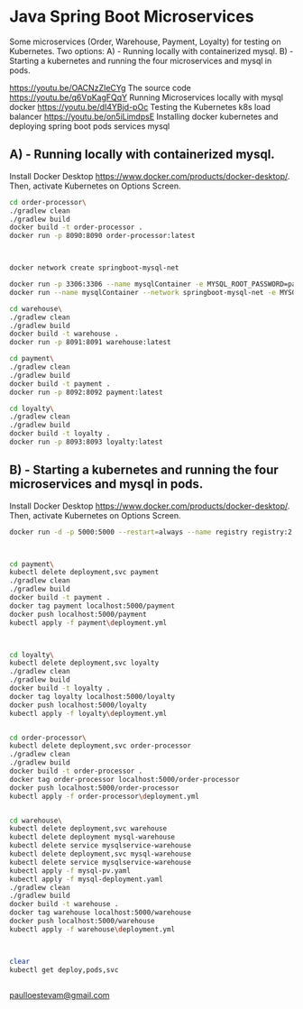 # Java Spring Boot Microservices

Some microservices (Order, Warehouse, Payment, Loyalty) for testing on Kubernetes.
Two options: 
A) - Running locally with containerized mysql.
B) - Starting a kubernetes and running the four microservices and mysql in pods.


https://youtu.be/OACNzZIeCYg The source code
https://youtu.be/q6VpKagFQqY Running Microservices locally with mysql docker
https://youtu.be/dI4YBjd-pOc Testing the Kubernetes k8s load balancer
https://youtu.be/on5iLimdpsE Installing docker kubernetes and deploying spring boot pods services mysql


## A) - Running locally with containerized mysql.

Install Docker Desktop https://www.docker.com/products/docker-desktop/.  Then, activate Kubernetes on Options Screen.

```bash
cd order-processor\
./gradlew clean
./gradlew build
docker build -t order-processor .   
docker run -p 8090:8090 order-processor:latest



docker network create springboot-mysql-net

docker run -p 3306:3306 --name mysqlContainer -e MYSQL_ROOT_PASSWORD=password -e MYSQL_DATABASE=myDB-warehouse -d mysql:5.7
docker run --name mysqlContainer --network springboot-mysql-net -e MYSQL_ROOT_PASSWORD=password -e MYSQL_DATABASE=myDB-warehouse -d mysql:5.7

cd warehouse\
./gradlew clean
./gradlew build
docker build -t warehouse .   
docker run -p 8091:8091 warehouse:latest

cd payment\
./gradlew clean
./gradlew build
docker build -t payment .   
docker run -p 8092:8092 payment:latest

cd loyalty\
./gradlew clean
./gradlew build
docker build -t loyalty .   
docker run -p 8093:8093 loyalty:latest

```





## B) - Starting a kubernetes and running the four microservices and mysql in pods.

Install Docker Desktop https://www.docker.com/products/docker-desktop/.  Then, activate Kubernetes on Options Screen.

```bash
docker run -d -p 5000:5000 --restart=always --name registry registry:2



cd payment\
kubectl delete deployment,svc payment
./gradlew clean
./gradlew build
docker build -t payment .
docker tag payment localhost:5000/payment
docker push localhost:5000/payment
kubectl apply -f payment\deployment.yml



cd loyalty\
kubectl delete deployment,svc loyalty
./gradlew clean
./gradlew build
docker build -t loyalty .
docker tag loyalty localhost:5000/loyalty
docker push localhost:5000/loyalty
kubectl apply -f loyalty\deployment.yml


cd order-processor\
kubectl delete deployment,svc order-processor
./gradlew clean
./gradlew build
docker build -t order-processor .
docker tag order-processor localhost:5000/order-processor
docker push localhost:5000/order-processor
kubectl apply -f order-processor\deployment.yml


cd warehouse\
kubectl delete deployment,svc warehouse
kubectl delete deployment mysql-warehouse 
kubectl delete service mysqlservice-warehouse
kubectl delete deployment,svc mysql-warehouse
kubectl delete service mysqlservice-warehouse
kubectl apply -f mysql-pv.yaml
kubectl apply -f mysql-deployment.yaml
./gradlew clean
./gradlew build
docker build -t warehouse .
docker tag warehouse localhost:5000/warehouse
docker push localhost:5000/warehouse
kubectl apply -f warehouse\deployment.yml



clear 
kubectl get deploy,pods,svc



```



paulloestevam@gmail.com